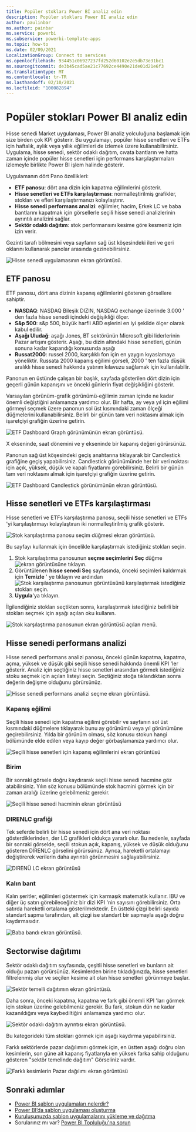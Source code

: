```yaml
---
title: Popüler stokları Power BI analiz edin
description: Popüler stokları Power BI analiz edin
author: paulinbar
ms.author: painbar
ms.service: powerbi
ms.subservice: powerbi-template-apps
ms.topic: how-to
ms.date: 02/09/2021
LocalizationGroup: Connect to services
ms.openlocfilehash: 934451c06927237fd252d60102e2e5db73e31bc1
ms.sourcegitcommit: de3b45cad5ae21c77692ce4490e21de01d21e6f3
ms.translationtype: MT
ms.contentlocale: tr-TR
ms.lasthandoff: 02/10/2021
ms.locfileid: "100082894"
---
```

# <a name="analyze-popular-stocks-with-power-bi"></a>Popüler stokları Power BI analiz edin

Hisse senedi Market uygulaması, Power BI analiz yolculuğuna başlamak için size birden çok KPI gösterir. Bu uygulamayı, popüler hisse senetleri ve ETFs için haftalık, aylık veya yıllık eğilimleri de izlemek üzere kullanabilirsiniz. Uygulama, hisse senedi, sektör odaklı dağıtım, cıvata bantların ve hatta zaman içinde popüler hisse senetleri için performans karşılaştırmaları izlemeyle birlikte Power BI işlem halinde gösterir.

Uygulamanın dört Pano özellikleri:
* **ETF panosu**: dört ana dizin için kapatma eğilimlerini gösterir. 
* **Hisse senetleri ve ETFs karşılaştırması**: normalleştirilmiş grafikler, stokları ve efleri karşılaştırmanızı kolaylaştırır.
* **Hisse senedi performans analizi**: eğilimler, hacim, Erkek LC ve baba bantlarını kapatmak için görsellerle seçili hisse senedi analizlerinin ayrıntılı analizini sağlar.
* **Sektör odaklı dağıtım**: stok performansını kesime göre kesmeniz için izin verir.

Gezinti tarafı bölmesini veya sayfanın sağ üst köşesindeki ileri ve geri oklarını kullanarak panolar arasında gezinebilirsiniz.

![Hisse senedi uygulamasının ekran görüntüsü.](media/service-connect-to-analyze-stocks/stocks-app.png)

## <a name="etf-dashboard"></a>ETF panosu

ETF panosu, dört ana dizinin kapanış eğilimlerini gösteren görsellere sahiptir. 
* **NASDAQ**: NASDAQ Bileşik DIZIN, NASDAQ exchange üzerinde 3.000 ' den fazla hisse senedi içindeki değişikliği ölçer.
* **S&p 500**: s&p 500, büyük harfli ABD eşlerini en iyi şekilde ölçer olarak kabul edilir.
* **Aşağı Uludağ**: aşağı Jones, BT sektörünün Microsoft gibi liderlerinin Pazar artışını gösterir. Aşağı, bu dizin altındaki hisse senetleri, günün sonuna kadar kapandığı konusunda aşağı
* **Russat2000**: russel 2000, karşılıklı fon için en yaygın kıyaslamaya yöneliktir. Russata 2000 kapanış eğilimi görseli, 2000 ' ten fazla düşük aralıklı hisse senedi hakkında yatırım kılavuzu sağlamak için kullanılabilir.

Panonun en üstünde çalışan bir başlık, sayfada gösterilen dört dizin için geçerli günün kapanışını ve önceki günlerin fiyat değişikliğini gösterir.

Varsayılan görünüm-grafik görünümü-eğilimin zaman içinde ne kadar önemli değiştiğini anlamanıza yardımcı olur. Bir hafta, ay veya yıl için eğilimi görmeyi seçmek üzere panonun sol üst kısmındaki zaman ölçeği düğmelerini kullanabilirsiniz. Belirli bir günün tam veri noktasını almak için işaretçiyi grafiğin üzerine getirin.

![ETF Dashboard Graph görünümünün ekran görüntüsü.](media/service-connect-to-analyze-stocks/etf-dashboard-graph.png)  

X ekseninde, saat dönemini ve y ekseninde bir kapanış değeri görürsünüz.

Panonun sağ üst köşesindeki geçiş anahtarına tıklayarak bir Candlestick grafiğine geçiş yapabilirsiniz. Candlestick görünümünde her bir veri noktası için açık, yüksek, düşük ve kapalı fiyatlarını görebilirsiniz. Belirli bir günün tam veri noktasını almak için işaretçiyi grafiğin üzerine getirin.

![ETF Dashboard Candlestick görünümünün ekran görüntüsü.](media/service-connect-to-analyze-stocks/etf-dashboard-candlestick.png)

## <a name="stocks-and-etfs-comparison"></a>Hisse senetleri ve ETFs karşılaştırması

Hisse senetleri ve ETFs karşılaştırma panosu, seçili hisse senetleri ve ETFs 'yi karşılaştırmayı kolaylaştıran iki normalleştirilmiş grafik gösterir.

![Stok karşılaştırma panosu seçim düğmesi ekran görüntüsü.](media/service-connect-to-analyze-stocks/stocks-comparison-dashboard.png)

Bu sayfayı kullanmak için öncelikle karşılaştırmak istediğiniz stokları seçin. 
1. Stok karşılaştırma panosunun **seçme seçimlerini Seç** düğme  ![ ekran görüntüsüne tıklayın.](media/service-connect-to-analyze-stocks/stocks-comparison-dashboard-select.png)
1. Görüntülenen **hisse senedi Seç** sayfasında, önceki seçimleri kaldırmak için **Temizle** ' ye tıklayın ve ardından  ![ Stok karşılaştırma panosunun görüntüsünü karşılaştırmak istediğiniz stokları seçin.](media/service-connect-to-analyze-stocks/stocks-comparison-dashboard-select-clear.png)
1. **Uygula**'ya tıklayın.

İlgilendiğiniz stokları seçtikten sonra, karşılaştırmak istediğiniz belirli bir stokları seçmek için aşağı açılan oku kullanın.

![Stok karşılaştırma panosunun ekran görüntüsü açılan menü.](media/service-connect-to-analyze-stocks/stocks-comparison-dashboard-select-dropdown.png)

## <a name="stock-performance-analysis"></a>Hisse senedi performans analizi

 Hisse senedi performans analizi panosu, önceki günün kapatma, kapatma, açma, yüksek ve düşük gibi seçili hisse senedi hakkında önemli KPI 'ler gösterir. Analiz için seçtiğiniz hisse senetleri arasından görmek istediğiniz stoku seçmek için açılan listeyi seçin. Seçtiğiniz stoğa tıklandıktan sonra değerin değişme olduğunu görürsünüz.

![Hisse senedi performans analizi seçme ekran görüntüsü.](media/service-connect-to-analyze-stocks/stocks-performance-select.png)
 
### <a name="closing-trend"></a>Kapanış eğilimi

Seçili hisse senedi için kapatma eğilimi görebilir ve sayfanın sol üst kısmındaki düğmelere tıklayarak bunu ay görünümü veya yıl görünümüne geçirebilirsiniz. Yılda bir görünüm olması, söz konusu stokun hangi bölümünde elde edilen veya kayıp değer görbaşlamanıza yardımcı olur.

![Seçili hisse senetleri için kapanış eğilimlerini ekran görüntüsü](media/service-connect-to-analyze-stocks/stocks-performance-closing-trend.png)  

### <a name="volume"></a>Birim

Bir sonraki görsele doğru kaydırarak seçili hisse senedi hacmine göz atabilirsiniz. Yılın söz konusu bölümünde stok hacmini görmek için bir zaman aralığı üzerine gelebilmeniz gerekir.

![Seçili hisse senedi hacminin ekran görüntüsü](media/service-connect-to-analyze-stocks/stocks-performance-volume.png)
 
### <a name="ohlc-chart"></a>DIRENLC grafiği

Tek seferde belirli bir hisse senedi için dört ana veri noktası gösterdiklerinden, der LC grafikleri oldukça yararlı olur. Bu nedenle, sayfada bir sonraki görselde, seçili stokun açık, kapanış, yüksek ve düşük olduğunu gösteren DIRENLC görselini görürsünüz. Ayrıca, hareketli ortalamayı değiştirerek verilerin daha ayrıntılı görünmesini sağlayabilirsiniz. 

![DIRENÜ LC ekran görüntüsü](media/service-connect-to-analyze-stocks/stocks-performance-ohlc.png)

### <a name="bollinger-band"></a>Kalın bant

Kalın şeritler, eğilimleri göstermek için karmaşık matematik kullanır. IBU ve diğer üç satırı görebileceğiniz bir dizi KPI 'nin sayısını görebilirsiniz. Orta satırda hareketli ortalama gösterilmektedir. En üstteki çizgi belirli sayıda standart sapma tarafından, alt çizgi ise standart bir sapmayla aşağı doğru kaydırmasıdır.

![Baba bandı ekran görüntüsü.](media/service-connect-to-analyze-stocks/stocks-performance-bollinger.png) 

## <a name="sectorwise-distribution"></a>Sectorwise dağıtımı

Sektör odaklı dağıtım sayfasında, çeşitli hisse senetleri ve bunların ait olduğu pazarı görürsünüz. Kesimlerden birine tıkladığınızda, hisse senetleri filtrelenmiş olur ve seçilen kesime ait olan hisse senetleri görünmeye başlar. 

![Sektör temelli dağıtımın ekran görüntüsü.](media/service-connect-to-analyze-stocks/sector-wise-distribution.png)
 
Daha sonra, önceki kapatma, kapatma ve fark gibi önemli KPI 'ları görmek için stokun üzerine gelebilmeniz gerekir. Bu fark, stokun dün ne kadar kazanıldığını veya kaybediltiğini anlamanıza yardımcı olur.

![Sektör odaklı dağıtım ayrıntısı ekran görüntüsü.](media/service-connect-to-analyze-stocks/sector-wise-distribution-detail.png)

Bu kategorideki tüm stokları görmek için aşağı kaydırma yapabilirsiniz.
 
Farklı sektörlerde pazar dağılımını görmek için, en üstten aşağı doğru olan kesimlerin, son güne ait kapanış fiyatlarıyla en yüksek farka sahip olduğunu gösteren "sektör temelinde dağıtım" Görseliniz vardır.

![Farklı kesimlerin Pazar dağılımı ekran görüntüsü](media/service-connect-to-analyze-stocks/stocks-comparison-based-on-sector.png)


## <a name="next-steps"></a>Sonraki adımlar

* [Power BI şablon uygulamaları nelerdir?](service-template-apps-overview.md)
* [Power BI’da şablon uygulaması oluşturma](service-template-apps-create.md)
* [Kuruluşunuzda şablon uygulamalarını yükleme ve dağıtma](service-template-apps-install-distribute.md)
* Sorularınız mı var? [Power BI Topluluğu'na sorun](https://community.powerbi.com/)
